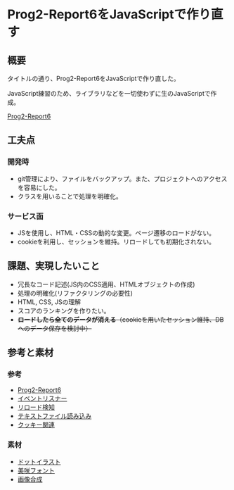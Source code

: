 # Prog2-Report6をJavaScriptで作り直す

## 概要
タイトルの通り、Prog2-Report6をJavaScriptで作り直した。

JavaScript練習のため、ライブラリなどを一切使わずに生のJavaScriptで作成。

[Prog2-Report6](https://github.com/e235750/Report6 "Prog2-Report6へのリンク")

## 工夫点
### 開発時
* git管理により、ファイルをバックアップ。また、プロジェクトへのアクセスを容易にした。
* クラスを用いることで処理を明確化。

### サービス面
* JSを使用し、HTML・CSSの動的な変更。ページ遷移のロードがない。
* cookieを利用し、セッションを維持。リロードしても初期化されない。

## 課題、実現したいこと
* 冗長なコード記述(JS内のCSS適用、HTMLオブジェクトの作成)
* 処理の明確化(リファクタリングの必要性)
* HTML, CSS, JSの理解
* スコアのランキングを作りたい。
* ~~**ロードしたら全てのデータが消える**（cookieを用いたセッション維持、DBへのデータ保存を検討中）~~

## 参考と素材
### 参考
* [Prog2-Report6](https://github.com/e235750/Report6 "Prog2-Report6へのリンク")
* [イベントリスナー](https://www.sejuku.net/blog/57625#index_id4)
* [リロード検知](https://masanyon.com/javascript-reload-event-beforeunload-unload/)
* [テキストファイル読み込み](https://www.pazru.net/html5/File/020.html)
* [クッキー関連](https://b-risk.jp/blog/2021/07/sessionstorage/)

### 素材
* [ドットイラスト](https://dot-illust.net/)
* [美咲フォント](https://littlelimit.net/misaki.htm)
* [画像合成](https://www.bannerkoubou.com/photoeditor/composite/)
